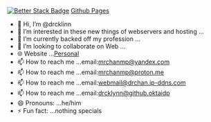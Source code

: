 [![Better Stack Badge](https://uptime.betterstack.com/status-badges/v3/monitor/1rtv9.svg)](https://uptime.betterstack.com/?utm_source=status_badge)
[Github Pages](https://drcklinn.github.io)
- 👋 Hi, I’m @drcklinn
- 👀 I’m interested in these new things of webservers and hosting ...
- 🌱 I’m currently backed off my profession ...
- 💞️ I’m looking to collaborate on Web ...
- 🌐 Website​ ...[Personal](http://drchanmp.us.kg/)
- 📫 How to reach me ...email:mrchanmp@yandex.com​
- 📫 How to reach me ...email:mrchanmp@proton.me
- 📫 How to reach me ...email:webmail@drchan.ip-ddns.com
- 📫 How to reach me ...email:drcklynn@github.oktaidp​
- 😄 Pronouns: ...he/him
- ⚡ Fun fact: ...nothing specials 

<!---
drcklynn/drcklynn is a ✨ special ✨ repository because its `README.md` (this file) appears on your GitHub profile.
You can click the Preview link to take a look at your changes.
--->
